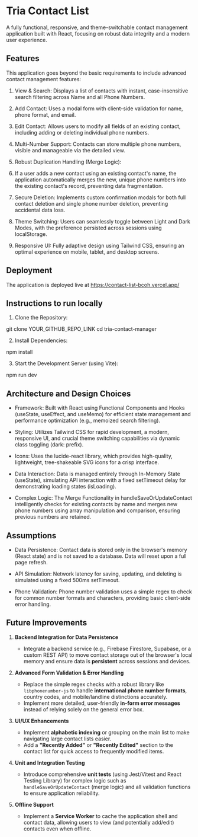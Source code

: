 # Tria Contact List 

A fully functional, responsive, and theme-switchable contact management application built with React, focusing on robust data integrity and a modern user experience.

## Features

This application goes beyond the basic requirements to include advanced contact management features:

1. View & Search: Displays a list of contacts with instant, case-insensitive search filtering across Name and all Phone Numbers.

2. Add Contact: Uses a modal form with client-side validation for name, phone format, and email.

3. Edit Contact: Allows users to modify all fields of an existing contact, including adding or deleting individual phone numbers.

4. Multi-Number Support: Contacts can store multiple phone numbers, visible and manageable via the detailed view.

5. Robust Duplication Handling (Merge Logic):

6. If a user adds a new contact using an existing contact's name, the application automatically merges the new, unique phone numbers into the existing contact's record, preventing data fragmentation.

7. Secure Deletion: Implements custom confirmation modals for both full contact deletion and single phone number deletion, preventing accidental data loss.

8. Theme Switching: Users can seamlessly toggle between Light and Dark Modes, with the preference persisted across sessions using localStorage.

9. Responsive UI: Fully adaptive design using Tailwind CSS, ensuring an optimal experience on mobile, tablet, and desktop screens.


## Deployment

The application is deployed live at https://contact-list-bcoh.vercel.app/



## Instructions to run locally

1. Clone the Repository:

git clone YOUR_GITHUB_REPO_LINK
cd tria-contact-manager


2. Install Dependencies:

npm install


3. Start the Development Server (using Vite):

npm run dev


## Architecture and Design Choices

- Framework: Built with React using Functional Components and Hooks (useState, useEffect, and useMemo) for efficient state management and performance optimization (e.g., memoized search filtering).

- Styling: Utilizes Tailwind CSS for rapid development, a modern, responsive UI, and crucial theme switching capabilities via dynamic class toggling (dark: prefix).

- Icons: Uses the lucide-react library, which provides high-quality, lightweight, tree-shakeable SVG icons for a crisp interface.

- Data Interaction: Data is managed entirely through In-Memory State (useState), simulating API interaction with a fixed setTimeout delay for demonstrating loading states (isLoading).

- Complex Logic: The Merge Functionality in handleSaveOrUpdateContact intelligently checks for existing contacts by name and merges new phone numbers using array manipulation and comparison, ensuring previous numbers are retained.


## Assumptions

- Data Persistence: Contact data is stored only in the browser's memory (React state) and is not saved to a database. Data will reset upon a full page refresh.

- API Simulation: Network latency for saving, updating, and deleting is simulated using a fixed 500ms setTimeout.

- Phone Validation: Phone number validation uses a simple regex to check for common number formats and characters, providing basic client-side error handling.


## Future Improvements

1.  **Backend Integration for Data Persistence**
    * Integrate a backend service (e.g., Firebase Firestore, Supabase, or a custom REST API) to move contact storage out of the browser's local memory and ensure data is **persistent** across sessions and devices.

2.  **Advanced Form Validation & Error Handling**
    * Replace the simple regex checks with a robust library like `libphonenumber-js` to handle **international phone number formats**, country codes, and mobile/landline distinctions accurately.
    * Implement more detailed, user-friendly **in-form error messages** instead of relying solely on the general error box.

3.  **UI/UX Enhancements**
    * Implement **alphabetic indexing** or grouping on the main list to make navigating large contact lists easier.
    * Add a **"Recently Added"** or **"Recently Edited"** section to the contact list for quick access to frequently modified items.

4.  **Unit and Integration Testing**
    * Introduce comprehensive **unit tests** (using Jest/Vitest and React Testing Library) for complex logic such as `handleSaveOrUpdateContact` (merge logic) and all validation functions to ensure application reliability.

5.  **Offline Support**
    * Implement a **Service Worker** to cache the application shell and contact data, allowing users to view (and potentially add/edit) contacts even when offline.
